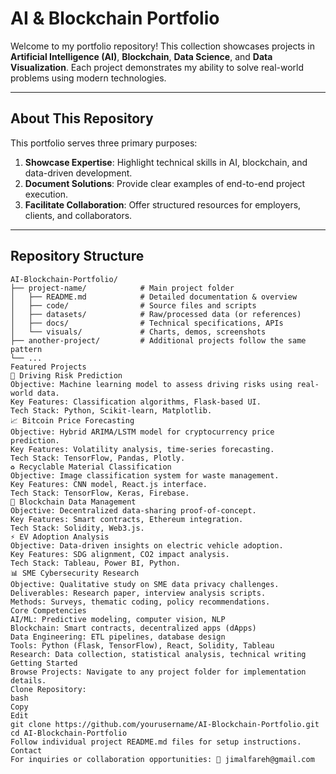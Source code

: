 # AI & Blockchain Portfolio

Welcome to my portfolio repository! This collection showcases projects in **Artificial Intelligence (AI)**, **Blockchain**, **Data Science**, and **Data Visualization**. Each project demonstrates my ability to solve real-world problems using modern technologies.

---

## About This Repository

This portfolio serves three primary purposes:
1. **Showcase Expertise**: Highlight technical skills in AI, blockchain, and data-driven development.
2. **Document Solutions**: Provide clear examples of end-to-end project execution.
3. **Facilitate Collaboration**: Offer structured resources for employers, clients, and collaborators.

---

## Repository Structure

```plaintext
AI-Blockchain-Portfolio/
├── project-name/            # Main project folder
│   ├── README.md            # Detailed documentation & overview
│   ├── code/                # Source files and scripts
│   ├── datasets/            # Raw/processed data (or references)
│   ├── docs/                # Technical specifications, APIs
│   └── visuals/             # Charts, demos, screenshots
├── another-project/         # Additional projects follow the same pattern
└── ...
Featured Projects
🚗 Driving Risk Prediction
Objective: Machine learning model to assess driving risks using real-world data.
Key Features: Classification algorithms, Flask-based UI.
Tech Stack: Python, Scikit-learn, Matplotlib.
📈 Bitcoin Price Forecasting
Objective: Hybrid ARIMA/LSTM model for cryptocurrency price prediction.
Key Features: Volatility analysis, time-series forecasting.
Tech Stack: TensorFlow, Pandas, Plotly.
♻️ Recyclable Material Classification
Objective: Image classification system for waste management.
Key Features: CNN model, React.js interface.
Tech Stack: TensorFlow, Keras, Firebase.
🔗 Blockchain Data Management
Objective: Decentralized data-sharing proof-of-concept.
Key Features: Smart contracts, Ethereum integration.
Tech Stack: Solidity, Web3.js.
⚡ EV Adoption Analysis
Objective: Data-driven insights on electric vehicle adoption.
Key Features: SDG alignment, CO2 impact analysis.
Tech Stack: Tableau, Power BI, Python.
📊 SME Cybersecurity Research
Objective: Qualitative study on SME data privacy challenges.
Deliverables: Research paper, interview analysis scripts.
Methods: Surveys, thematic coding, policy recommendations.
Core Competencies
AI/ML: Predictive modeling, computer vision, NLP
Blockchain: Smart contracts, decentralized apps (dApps)
Data Engineering: ETL pipelines, database design
Tools: Python (Flask, TensorFlow), React, Solidity, Tableau
Research: Data collection, statistical analysis, technical writing
Getting Started
Browse Projects: Navigate to any project folder for implementation details.
Clone Repository:
bash
Copy
Edit
git clone https://github.com/yourusername/AI-Blockchain-Portfolio.git
cd AI-Blockchain-Portfolio
Follow individual project README.md files for setup instructions.
Contact
For inquiries or collaboration opportunities: 📧 jimalfareh@gmail.com

